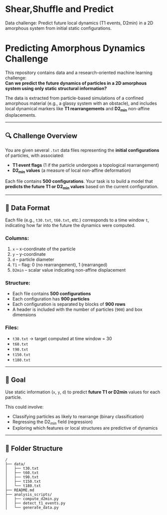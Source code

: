 # Shear,Shuffle and Predict
Data challenge: Predict future local dynamics (T1 events, D2min) in a 2D amorphous system from initial static configurations.

# Predicting Amorphous Dynamics Challenge

This repository contains data and a research-oriented machine learning challenge:  
**Can we predict the future dynamics of particles in a 2D amorphous system using only static structural information?**

The data is extracted from particle-based simulations of a confined amorphous material (e.g., a glassy system with an obstacle), and includes local dynamical markers like **T1 rearrangements** and **D2<sub>min</sub>** non-affine displacements.

---

## 🔍 Challenge Overview

You are given several `.txt` data files representing the **initial configurations** of particles, with associated:
- **T1 event flags** (1 if the particle undergoes a topological rearrangement)
- **D2<sub>min</sub> values** (a measure of local non-affine deformation)

Each file contains **500 configurations**. Your task is to build a model that **predicts the future T1 or D2<sub>min</sub> values** based on the current configuration.

---

## 🧪 Data Format

Each file (e.g., `t30.txt`, `t60.txt`, etc.) corresponds to a time window `t`, indicating how far into the future the dynamics were computed.

### Columns:
1. `x` – x-coordinate of the particle  
2. `y` – y-coordinate  
3. `d` – particle diameter  
4. `T1` – flag: 0 (no rearrangement), 1 (rearranged)  
5. `D2min` – scalar value indicating non-affine displacement

### Structure:
- Each file contains **500 configurations**
- Each configuration has **900 particles**
- Each configuration is separated by blocks of **900 rows**
- A header is included with the number of particles (`900`) and box dimensions

### Files:
- `t30.txt` → target computed at time window = 30  
- `t60.txt`  
- `t90.txt`  
- `t150.txt`  
- `t180.txt`

---

## 🎯 Goal

Use static information (`x`, `y`, `d`) to predict **future T1 or D2min** values for each particle.

This could involve:
- Classifying particles as likely to rearrange (binary classification)
- Regressing the D2<sub>min</sub> field (regression)
- Exploring which features or local structures are predictive of dynamics

---

## 📂 Folder Structure

```plaintext
/
├── data/
│   ├── t30.txt
│   ├── t60.txt
│   ├── t90.txt
│   ├── t150.txt
│   └── t180.txt
├── README.md
├── analysis_scripts/
│   ├── compute_d2min.py
│   ├── detect_t1_events.py
│   └── generate_data.py
